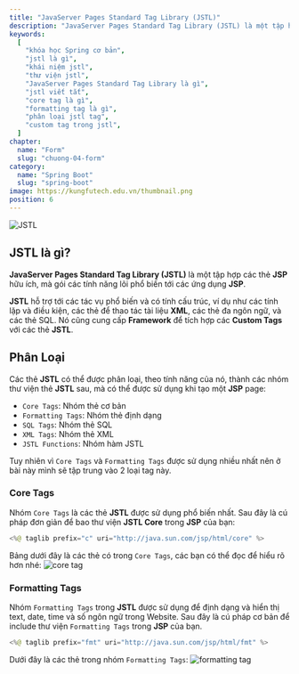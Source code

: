 ```yaml
---
title: "JavaServer Pages Standard Tag Library (JSTL)"
description: "JavaServer Pages Standard Tag Library (JSTL) là một tập hợp các thẻ JSP hữu ích, mà gói các tính năng lõi phổ biến tới các ứng dụng JSP."
keywords:
  [
    "khóa học Spring cơ bản",
    "jstl là gì",
    "khái niệm jstl",
    "thư viện jstl",
    "JavaServer Pages Standard Tag Library là gì",
    "jstl viết tắt",
    "core tag là gì",
    "formatting tag là gì",
    "phân loại jstl tag",
    "custom tag trong jstl",
  ]
chapter:
  name: "Form"
  slug: "chuong-04-form"
category:
  name: "Spring Boot"
  slug: "spring-boot"
image: https://kungfutech.edu.vn/thumbnail.png
position: 6
---
```


![JSTL](https://github.com/techmely/hoc-lap-trinh/blob/spring-boots/spring-boot/images/jstl.jpg)

## JSTL là gì?

**JavaServer Pages Standard Tag Library (JSTL)** là một tập hợp các thẻ **JSP** hữu ích, mà gói các tính năng lõi phổ biến tới các ứng dụng **JSP**.

**JSTL** hỗ trợ tới các tác vụ phổ biến và có tính cấu trúc, ví dụ như các tính lặp và điều kiện, các thẻ để thao tác tài liệu **XML**, các thẻ đa ngôn ngữ, và các thẻ SQL. Nó cũng cung cấp **Framework** để tích hợp các **Custom Tags** với các thẻ **JSTL**.

## Phân Loại

Các thẻ **JSTL** có thể được phân loại, theo tính năng của nó, thành các nhóm thư viện thẻ **JSTL** sau, mà có thể được sử dụng khi tạo một **JSP** page:

- `Core Tags`: Nhóm thẻ cơ bản
- `Formatting Tags`: Nhóm thẻ định dạng
- `SQL Tags`: Nhóm thẻ SQL
- `XML Tags`: Nhóm thẻ XML
- `JSTL Functions`: Nhóm hàm JSTL

Tuy nhiên vì `Core Tags` và `Formatting Tags` được sử dụng nhiều nhất nên ở bài này mình sẽ tập trung vào 2 loại tag này.

### Core Tags

Nhóm `Core Tags` là các thẻ **JSTL** được sử dụng phổ biến nhất. Sau đây là cú pháp đơn giản để bao thư viện **JSTL Core** trong **JSP** của bạn:

```java
<%@ taglib prefix="c" uri="http://java.sun.com/jsp/html/core" %>
```

Bảng dưới đây là các thẻ có trong `Core Tags`, các bạn có thể đọc để hiểu rõ hơn nhé:
![core tag](https://github.com/techmely/hoc-lap-trinh/blob/spring-boots/spring-boot/images/core-tag.png)

### Formatting Tags

Nhóm `Formatting Tags` trong **JSTL** được sử dụng để định dạng và hiển thị text, date, time và số ngôn ngữ trong Website. Sau đây là cú pháp cơ bản để include thư viện `Formatting Tags` trong **JSP** của bạn.

```java
<%@ taglib prefix="fmt" uri="http://java.sun.com/jsp/html/fmt" %>
```

Dưới đây là các thẻ trong nhóm `Formatting Tags`:
![formatting tag](https://github.com/techmely/hoc-lap-trinh/blob/spring-boots/spring-boot/images/formatting-tags.png)
